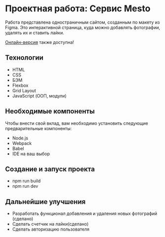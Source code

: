 # **Проектная работа: Сервис Mesto**

Работа представлена одностраничным сайтом, созданным по макету из Figma.
Это интерактивной страница, куда можно добавлять фотографии, удалять их и ставить лайки.

[Онлайн-версия](https://omaykova.github.io/mesto/) также доступна!

## Технологии
* HTML
* CSS
* БЭМ
* Flexbox
* Grid Layout
* JavaScript (ООП, модули)

## Необходимые компоненты
Чтобы внести свой вклад, вам необходимо установить следующие предварительные компоненты:
* Node.js
* Webpack
* Babel
* IDE на ваш выбор
## Создание и запуск проекта
* npm run build
* npm run dev
## Дальнейшие улучшения
* Разработать функционал добавления и удаления новых фотографий (сделано)
* Сделать счетчик на лайки(сделано)
* Сделать авторизацию пользователя

